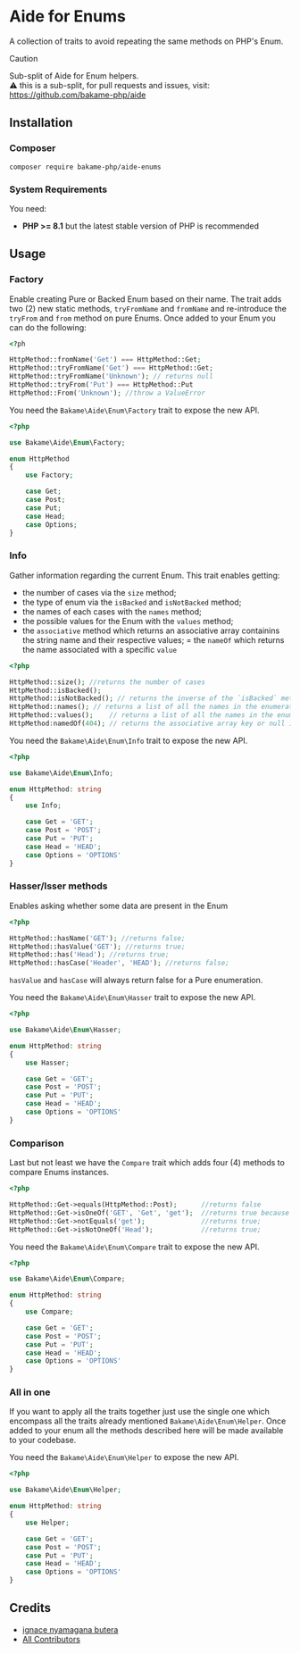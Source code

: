 # Aide for Enums

A collection of traits to avoid repeating the same methods on PHP's Enum.

> [!CAUTION]  
> Sub-split of Aide for Enum helpers.  
> ⚠️ this is a sub-split, for pull requests and issues, visit: https://github.com/bakame-php/aide

## Installation

### Composer

~~~
composer require bakame-php/aide-enums
~~~

### System Requirements

You need:

- **PHP >= 8.1** but the latest stable version of PHP is recommended

## Usage

### Factory

Enable creating Pure or Backed Enum based on their name. The trait adds two (2) new static methods,
`tryFromName` and `fromName` and re-introduce the `tryFrom` and `from` method on pure Enums.
Once added to your Enum you can do the following:

```php
<?ph

HttpMethod::fromName('Get') === HttpMethod::Get;
HttpMethod::tryFromName('Get') === HttpMethod::Get;
HttpMethod::tryFromName('Unknown'); // returns null
HttpMethod::tryFrom('Put') === HttpMethod::Put
HttpMethod::From('Unknown'); //throw a ValueError
```

You need the `Bakame\Aide\Enum\Factory` trait to expose the new API.

```php
<?php

use Bakame\Aide\Enum\Factory;

enum HttpMethod
{
    use Factory;

    case Get;
    case Post;
    case Put;
    case Head;
    case Options;
}
```

### Info

Gather information regarding the current Enum. This trait enables getting:

- the number of cases via the `size` method;
- the type of enum via the `isBacked` and `isNotBacked` method;
- the names of each cases with the `names` method;
- the possible values for the Enum with the `values` method;
- the `associative` method which returns an associative array containins the string name and their respective values;
= the `nameOf` which returns the name associated with a specific `value`

```php
<?php

HttpMethod::size(); //returns the number of cases
HttpMethod::isBacked();
HttpMethod::isNotBacked(); // returns the inverse of the `isBacked` method
HttpMethod::names(); // returns a list of all the names in the enumeration
HttpMethod::values();    // returns a list of all the names in the enumeration
HttpMethod:namedOf(404); // returns the associative array key or null if it does not exist for the submitted value.
```

You need the `Bakame\Aide\Enum\Info` trait to expose the new API.

```php
<?php

use Bakame\Aide\Enum\Info;

enum HttpMethod: string
{
    use Info;

    case Get = 'GET';
    case Post = 'POST';
    case Put = 'PUT';
    case Head = 'HEAD';
    case Options = 'OPTIONS'
}
```

### Hasser/Isser methods

Enables asking whether some data are present in the Enum

```php
<?php

HttpMethod::hasName('GET'); //returns false;
HttpMethod::hasValue('GET'); //returns true;
HttpMethod::has('Head'); //returns true;
HttpMethod::hasCase('Header', 'HEAD'); //returns false;
```

`hasValue` and `hasCase` will always return false for a Pure enumeration.

You need the `Bakame\Aide\Enum\Hasser` trait to expose the new API.

```php
<?php

use Bakame\Aide\Enum\Hasser;

enum HttpMethod: string
{
    use Hasser;

    case Get = 'GET';
    case Post = 'POST';
    case Put = 'PUT';
    case Head = 'HEAD';
    case Options = 'OPTIONS'
}
```

### Comparison

Last but not least we have the `Compare` trait which adds four (4) methods to compare
Enums instances.

```php
<?php

HttpMethod::Get->equals(HttpMethod::Post);      //returns false
HttpMethod::Get->isOneOf('GET', 'Get', 'get');  //returns true because `Get` is present
HttpMethod::Get->notEquals('get');              //returns true;
HttpMethod::Get->isNotOneOf('Head');            //returns true;
```

You need the `Bakame\Aide\Enum\Compare` trait to expose the new API.

```php
<?php

use Bakame\Aide\Enum\Compare;

enum HttpMethod: string
{
    use Compare;

    case Get = 'GET';
    case Post = 'POST';
    case Put = 'PUT';
    case Head = 'HEAD';
    case Options = 'OPTIONS'
}
```

### All in one

If you want to apply all the traits together just use the single one which encompass all the traits
already mentioned `Bakame\Aide\Enum\Helper`. Once added to your enum all the methods described here
will be made available to your codebase.

You need the `Bakame\Aide\Enum\Helper` to expose the new API.

```php
<?php

use Bakame\Aide\Enum\Helper;

enum HttpMethod: string
{
    use Helper;

    case Get = 'GET';
    case Post = 'POST';
    case Put = 'PUT';
    case Head = 'HEAD';
    case Options = 'OPTIONS'
}
```

## Credits

- [ignace nyamagana butera](https://github.com/nyamsprod)
- [All Contributors](https://github.com/bakame-php/aide/graphs/contributors)
